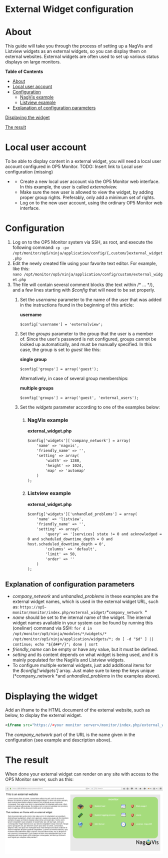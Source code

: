 # External Widget configuration

# About

This guide will take you through the process of setting up a NagVis and Listview widgets as an external widgets, so you can display them on external websites. External widgets are often used to set up various status displays on large monitors.

**Table of Contents**

-   [About](#ExternalWidgetconfiguration-About)
-   [Local user account](#ExternalWidgetconfiguration-Localuseraccount)
-   [Configuration](#ExternalWidgetconfiguration-Configuration)
    -   [NagVis example](#ExternalWidgetconfiguration-NagVisexample)
    -   [Listview example](#ExternalWidgetconfiguration-Listviewexample)
-   [Explanation of configuration parameters](#ExternalWidgetconfiguration-Explanationofconfigurationparameters)

[Displaying the widget](#ExternalWidgetconfiguration-Displayingthewidget)

[The result](#ExternalWidgetconfiguration-Theresult)

# Local user account

To be able to display content in a external widget, you will need a local user account configured in OP5 Monitor. TODO: Insert link to Local user configuration (missing)

-   -   Create a new local user account via the OP5 Monitor web interface. In this example, the user is called *externalview.*
    -   Make sure the new user is allowed to view the widget, by adding proper group rights. Preferably, only add a minimum set of rights.
    -   Log on to the new user account, using the ordinary OP5 Monitor web interface.

# Configuration

1.  Log on to the OP5 Monitor system via SSH, as root, and execute the following command:
    `cp -pv /opt/monitor/op5/ninja/application/config/{,custom/}external_widget.php `
2.  Edit the newly created file using your favorite text editor. For example, like this:
    `nano /opt/monitor/op5/ninja/application/config/custom/external_widget.php `
3.  The file will contain several comment blocks (the text within /\* ... \*/), and a few lines starting with *\$config* that will need to be set properly.
    1.  Set the *username* parameter to the name of the user that was added in the instructions found in the beginning of this article:

        **username**

        ``` {.php data-syntaxhighlighter-params="brush: php; gutter: false; theme: Confluence" data-theme="Confluence" style="brush: php; gutter: false; theme: Confluence"}
        $config['username'] = 'externalview';
        ```

    2.  Set the *groups* parameter to the group that the user is a member of. Since the user's password is not configured, groups cannot be looked up automatically, and must be manually specified. In this case, the group is set to *guest* like this:

        **single group**

        ``` {.php data-syntaxhighlighter-params="brush: php; gutter: false; theme: Confluence" data-theme="Confluence" style="brush: php; gutter: false; theme: Confluence"}
        $config['groups'] = array('guest');
        ```

        Alternatively, in case of several group memberships:

        **multiple groups**

        ``` {.php data-syntaxhighlighter-params="brush: php; gutter: false; theme: Confluence" data-theme="Confluence" style="brush: php; gutter: false; theme: Confluence"}
        $config['groups'] = array('guest', 'external_users');
        ```

    3.  Set the *widgets* parameter according to one of the examples below:
        1.  ### NagVis example

            **external\_widget.php**

            ``` {.php data-syntaxhighlighter-params="brush: php; gutter: false; theme: Confluence" data-theme="Confluence" style="brush: php; gutter: false; theme: Confluence"}
            $config['widgets']['company_network'] = array(
                'name' => 'nagvis',
                'friendly_name' => '',
                'setting' => array(
                    'width' => 1280,
                    'height' => 1024,
                    'map' => 'automap'
                )
            );
            ```

        2.  ### Listview example

            **external\_widget.php**

            ``` {.php data-syntaxhighlighter-params="brush: php; gutter: false; theme: Confluence" data-theme="Confluence" style="brush: php; gutter: false; theme: Confluence"}
            $config['widgets']['unhandled_problems'] = array(
                'name' => 'listview',
                'friendly_name' => '',
                'setting' => array(
                    'query' => '[services] state != 0 and acknowledged = 0 and scheduled_downtime_depth = 0 and host.scheduled_downtime_depth = 0',
                    'columns' => 'default',
                    'limit' => 50,
                    'order' => ''
                )
            );
            ```

## Explanation of configuration parameters

-   *company\_network* and *unhandled\_problems* in these examples are the external widget names, which is used in the external widget URL, such as:
    `https://op5-monitor/monitor/index.php/external_widget/`*`company_network`
     *
-   *name* should be set to the internal name of the widget. The internal widget names available in your system can be found by running this (oneliner) command via SSH:
    `for d in /opt/monitor/op5/ninja/modules/*/widgets/* /opt/monitor/op5/ninja/application/widgets/*; do [ -d "$d" ] || continue; echo "${d##*/}"; done | sort `
-   *friendly\_name* can be empty or have any value, but it must be defined.
-   *setting* and its content depends on what widget is being used, and it is mainly populated for the NagVis and Listview widgets.
-   To configure multiple external widgets, just add additional items for the *\$config['widgets']* array. Just make sure to keep the keys unique (*company\_network *and *unhandled\_problems* in the examples above).

# Displaying the widget

Add an iframe to the HTML document of the external website, such as below, to display the external widget.

``` {.xml data-syntaxhighlighter-params="brush: xml; gutter: false; theme: Confluence" data-theme="Confluence" style="brush: xml; gutter: false; theme: Confluence"}
<iframe src="https://<your monitor server>/monitor/index.php/external_widget/company_network" height="500px" frameborder=0 width="600px" scrolling='no'></iframe>
```

The *company\_network* part of the URL is the name given in the configuration (see example and description above).

# The result

When done your external widget can render on any site with access to the OP5 Monitor server, such as this:

![](attachments/688739/17269637.png)

 

